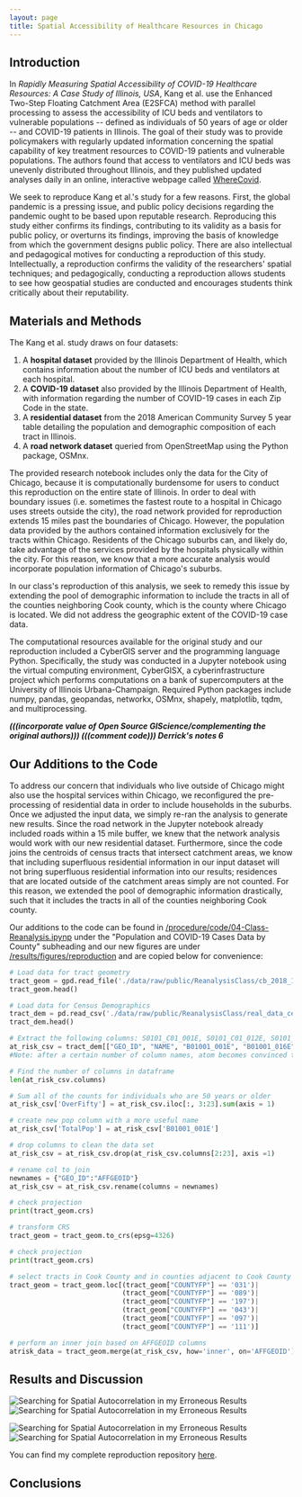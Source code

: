 ```yaml
---
layout: page
title: Spatial Accessibility of Healthcare Resources in Chicago
---
```

## Introduction
In *Rapidly Measuring Spatial Accessibility of COVID-19 Healthcare Resources: A Case Study of Illinois, USA*, Kang et al. use the Enhanced Two-Step Floating Catchment Area (E2SFCA) method with parallel processing to assess the accessibility of ICU beds and ventilators to vulnerable populations -- defined as individuals of 50 years of age or older -- and COVID-19 patients in Illinois.
The goal of their study was to provide policymakers with regularly updated information concerning the spatial capability of key treatment resources to COVID-19 patients and vulnerable populations.
The authors found that access to ventilators and ICU beds was unevenly distributed throughout Illinois, and they published updated analyses daily in an online, interactive webpage called [WhereCovid](https://wherecovid19.cigi.illinois.edu/spatialAccess.html#7/40.000/-89.000/Dark_Mode-il_acc_i/370).

We seek to reproduce Kang et al.'s study for a few reasons.
First, the global pandemic is a pressing issue, and public policy decisions regarding the pandemic ought to be based upon reputable research.
Reproducing this study either confirms its findings, contributing to its validity as a basis for public policy, or overturns its findings, improving the basis of knowledge from which the government designs public policy.
There are also intellectual and pedagogical motives for conducting a reproduction of this study.
Intellectually, a reproduction confirms the validity of the researchers' spatial techniques; and pedagogically, conducting a reproduction allows students to see how geospatial studies are conducted and encourages students think critically about their reputability.

## Materials and Methods
The Kang et al. study draws on four datasets:
1. A **hospital dataset** provided by the Illinois Department of Health, which contains information about the number of ICU beds and ventilators at each hospital.
2. A **COVID-19 dataset** also provided by the Illinois Department of Health, with information regarding the number of COVID-19 cases in each Zip Code in the state.
3. A **residential dataset** from the 2018 American Community Survey 5 year table detailing the population and demographic composition of each tract in Illinois.
4. A **road network dataset** queried from OpenStreetMap using the Python package, OSMnx.

The provided research notebook includes only the data for the City of Chicago, because it is computationally burdensome for users to conduct this reproduction on the entire state of Illinois.
In order to deal with boundary issues (i.e. sometimes the fastest route to a hospital in Chicago uses streets outside the city), the road network provided for reproduction extends 15 miles past the boundaries of Chicago.
However, the population data provided by the authors contained information exclusively for the tracts within Chicago.
Residents of the Chicago suburbs can, and likely do, take advantage of the services provided by the hospitals physically within the city.
For this reason, we know that a more accurate analysis would incorporate population information of Chicago's suburbs.

In our class's reproduction of this analysis, we seek to remedy this issue by extending the pool of demographic information to include the tracts in all of the counties neighboring Cook county, which is the county where Chicago is located.
We did not address the geographic extent of the COVID-19 case data.

The computational resources available for the original study and our reproduction included a CyberGIS server and the programming language Python.
Specifically, the study was conducted in a Jupyter notebook using the virtual computing environment, CyberGISX, a cyberinfrastructure project which performs computations on a bank of supercomputers at the University of Illinois Urbana-Champaign.
Required Python packages include numpy, pandas, geopandas, networkx, OSMnx, shapely, matplotlib, tqdm, and multiprocessing.

***(((incorporate value of Open Source GIScience/complementing the original authors)))
(((comment code)))
Derrick's notes 6***

## Our Additions to the Code
To address our concern that individuals who live outside of Chicago might also use the hospital services within Chicago, we reconfigured the pre-processing of residential data in order to include households in the suburbs.
Once we adjusted the input data, we simply re-ran the analysis to generate new results.
Since the road network in the Jupyter notebook already included roads within a 15 mile buffer, we knew that the network analysis would work with our new residential dataset.
Furthermore, since the code joins the centroids of census tracts that intersect catchment areas, we know that including superfluous residential information in our input dataset will not bring superfluous residential information into our results; residences that are located outside of the catchment areas simply are not counted.
For this reason, we extended the pool of demographic information drastically, such that it includes the tracts in all of the counties neighboring Cook county.

Our additions to the code can be found in [/procedure/code/04-Class-Reanalysis.ipynp](https://github.com/Liam-W-Smith/RPr-Kang-2020/blob/main/procedure/code/04-Class-Reanalysis.ipynb) under the "Population and COVID-19 Cases Data by County" subheading and our new figures are under [/results/figures/reproduction](https://github.com/Liam-W-Smith/RPr-Kang-2020/tree/main/results/figures/reproduction) and are copied below for convenience:

```python
# Load data for tract geometry
tract_geom = gpd.read_file('./data/raw/public/ReanalysisClass/cb_2018_17_tract_500k.shp')
tract_geom.head()

# Load data for Census Demographics
tract_dem = pd.read_csv('./data/raw/public/ReanalysisClass/real_data_census_illinois.csv', sep=",", skiprows = [1, 1])
tract_dem.head()

# Extract the following columns: S0101_C01_001E, S0101_C01_012E, S0101_C01_013E, S0101_C01_014E, S0101_C01_015E, S0101_C01_016E, S0101_C01_017E, S0101_C01_018E, S0101_C01_019E
at_risk_csv = tract_dem[["GEO_ID", "NAME", "B01001_001E", "B01001_016E", "B01001_017E", "B01001_018E", "B01001_019E", "B01001_020E", "B01001_021E", "B01001_022E", "B01001_023E", "B01001_024E", "B01001_025E", "B01001_040E", "B01001_041E", "B01001_042E", "B01001_043E", "B01001_044E"]]
#Note: after a certain number of column names, atom becomes convinced that you're done with your code chunk. For this reason, I left out the last few columns in the code above, but they ought to be included when running the code.

# Find the number of columns in dataframe
len(at_risk_csv.columns)

# Sum all of the counts for individuals who are 50 years or older
at_risk_csv['OverFifty'] = at_risk_csv.iloc[:, 3:23].sum(axis = 1)

# create new pop column with a more useful name
at_risk_csv['TotalPop'] = at_risk_csv['B01001_001E']

# drop columns to clean the data set
at_risk_csv = at_risk_csv.drop(at_risk_csv.columns[2:23], axis =1)

# rename col to join
newnames = {"GEO_ID":"AFFGEOID"}
at_risk_csv = at_risk_csv.rename(columns = newnames)

# check projection
print(tract_geom.crs)

# transform CRS
tract_geom = tract_geom.to_crs(epsg=4326)

# check projection
print(tract_geom.crs)

# select tracts in Cook County and in counties adjacent to Cook County
tract_geom = tract_geom.loc[(tract_geom["COUNTYFP"] == '031')|
                            (tract_geom["COUNTYFP"] == '089')|
                            (tract_geom["COUNTYFP"] == '197')|
                            (tract_geom["COUNTYFP"] == '043')|
                            (tract_geom["COUNTYFP"] == '097')|
                            (tract_geom["COUNTYFP"] == '111')]

# perform an inner join based on AFFGEOID columns
atrisk_data = tract_geom.merge(at_risk_csv, how='inner', on='AFFGEOID')
```

## Results and Discussion


![Searching for Spatial Autocorrelation in my Erroneous Results](assets/Kang_OG_Reproduction/pop_icu_class.png)
![Searching for Spatial Autocorrelation in my Erroneous Results](assets/Kang_Class_Reproduction/pop_icu_class.png)

![Searching for Spatial Autocorrelation in my Erroneous Results](assets/Kang_OG_Reproduction/pop_vents_class.png)
![Searching for Spatial Autocorrelation in my Erroneous Results](assets/Kang_Class_Reproduction/pop_vents_class.png)


You can find my complete reproduction repository [here](https://github.com/Liam-W-Smith/RPr-Kang-2020).



## Conclusions
